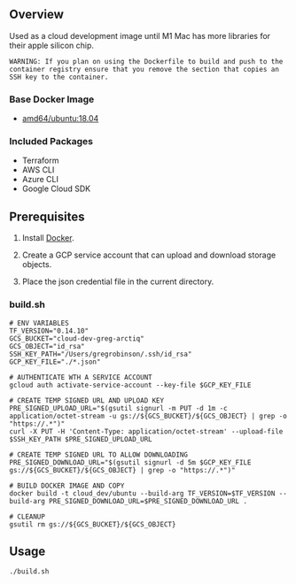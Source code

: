 ## Overview
Used as a cloud development image until M1 Mac has more libraries for their apple silicon chip.

`WARNING: If you plan on using the Dockerfile to build and push to the container registry ensure that you remove the section that copies an SSH key to the container.`

### Base Docker Image

* [amd64/ubuntu:18.04](https://hub.docker.com/r/amd64/ubuntu/)

### Included Packages

* Terraform
* AWS CLI
* Azure CLI
* Google Cloud SDK

## Prerequisites

1. Install [Docker](https://www.docker.com/).

2. Create a GCP service account that can upload and download storage objects.

3. Place the json credential file in the current directory.

### build.sh

    # ENV VARIABLES
    TF_VERSION="0.14.10"
    GCS_BUCKET="cloud-dev-greg-arctiq"
    GCS_OBJECT="id_rsa"
    SSH_KEY_PATH="/Users/gregrobinson/.ssh/id_rsa"
    GCP_KEY_FILE="./*.json"
    
    # AUTHENTICATE WTH A SERVICE ACCOUNT
    gcloud auth activate-service-account --key-file $GCP_KEY_FILE
    
    # CREATE TEMP SIGNED URL AND UPLOAD KEY
    PRE_SIGNED_UPLOAD_URL="$(gsutil signurl -m PUT -d 1m -c application/octet-stream -u gs://${GCS_BUCKET}/${GCS_OBJECT} | grep -o "https://.*")"
    curl -X PUT -H 'Content-Type: application/octet-stream' --upload-file $SSH_KEY_PATH $PRE_SIGNED_UPLOAD_URL
    
    # CREATE TEMP SIGNED URL TO ALLOW DOWNLOADING
    PRE_SIGNED_DOWNLOAD_URL="$(gsutil signurl -d 5m $GCP_KEY_FILE gs://${GCS_BUCKET}/${GCS_OBJECT} | grep -o "https://.*")"
    
    # BUILD DOCKER IMAGE AND COPY
    docker build -t cloud_dev/ubuntu --build-arg TF_VERSION=$TF_VERSION --build-arg PRE_SIGNED_DOWNLOAD_URL=$PRE_SIGNED_DOWNLOAD_URL .
    
    # CLEANUP
    gsutil rm gs://${GCS_BUCKET}/${GCS_OBJECT}
    
## Usage

    ./build.sh
